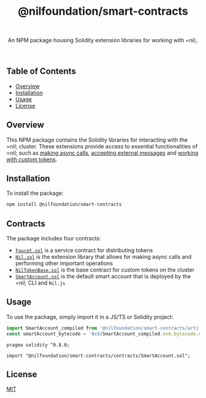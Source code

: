 <h1 align="center">@nilfoundation/smart-contracts</h1>

<br />

<p align="center">
  An NPM package housing Solidity extension libraries for working with =nil;.
</p>

<br />

## Table of Contents
- [Overview](#overview)
- [Installation](#installation)
- [Usage](#usage)
- [License](#license)

## Overview

This NPM package contains the Solidity libraries for interacting with the =nil; cluster. These extensions provide access to essential functionalities of =nil; such as [making async calls](https://docs.nil.foundation/nil/getting-started/essentials/handling-async-execution), [accepting external messages](https://docs.nil.foundation/nil/getting-started/essentials/receiving-ext-transactions) and [working with custom tokens](https://docs.nil.foundation/nil/getting-started/essentials/tokens).

## Installation

To install the package:

```bash
npm install @nilfoundation/smart-contracts
```

## Contracts

The package includes four contracts:

* [`Faucet.sol`](./contracts/Faucet.sol) is a service contract for distributing tokens
* [`Nil.sol`](./contracts/Nil.sol) is the extension library that allows for making async calls and performing other important operations
* [`NilTokenBase.sol`](./contracts/NilTokenBase.sol) is the base contract for custom tokens on the cluster
* [`SmartAccount.sol`](./contracts/SmartAccount.sol) is the default smart account that is deployed by the =nil; CLI and `Nil.js`

## Usage

To use the package, simply import it in a JS/TS or Solidity project: 

```typescript
import SmartAccount_compiled from '@nilfoundation/smart-contracts/artifacts/SmartAccount.json';
const smartAccount_bytecode = `0x${SmartAccount_compiled.evm.bytecode.object}`
```

```solidity
pragma solidity ^0.8.0;

import "@nilfoundation/smart-contracts/contracts/SmartAccount.sol";
```

## License

[MIT](./LICENSE)


